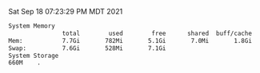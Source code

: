 Sat Sep 18 07:23:29 PM MDT 2021
```bash
System Memory
               total        used        free      shared  buff/cache   available
Mem:           7.7Gi       782Mi       5.1Gi       7.0Mi       1.8Gi       6.6Gi
Swap:          7.6Gi       528Mi       7.1Gi
System Storage
660M	.
```
